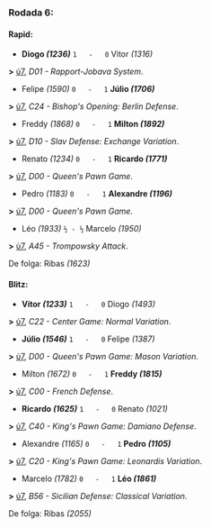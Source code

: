 ### Rodada 6:

#### Rapid:

* **Diogo *(1236)*** `1   -   0` Vitor *(1316)* 

**>** [ὑ7](https://www.lichess.org/oLT8dFSp), *D01 - Rapport-Jobava System*.
* Felipe *(1590)* `0   -   1` **Júlio *(1706)*** 

**>** [ὑ7](https://www.lichess.org/UPHBOLK8), *C24 - Bishop's Opening: Berlin Defense*.
* Freddy *(1868)* `0   -   1` **Milton *(1892)*** 

**>** [ὑ7](https://www.lichess.org/DnGe3nKh), *D10 - Slav Defense: Exchange Variation*.
* Renato *(1234)* `0   -   1` **Ricardo *(1771)*** 

**>** [ὑ7](https://www.lichess.org/1Wnoetil), *D00 - Queen's Pawn Game*.
* Pedro *(1183)* `0   -   1` **Alexandre *(1196)*** 

**>** [ὑ7](https://www.lichess.org/uq0GqkcY), *D00 - Queen's Pawn Game*.
* Léo *(1933)* `½ - ½` Marcelo *(1950)* 

**>** [ὑ7](https://www.lichess.org/yah6Ermu), *A45 - Trompowsky Attack*.

De folga: Ribas *(1623)*

#### Blitz:

* **Vitor *(1233)*** `1   -   0` Diogo *(1493)* 

**>** [ὑ7](https://www.lichess.org/wVZwlYka), *C22 - Center Game: Normal Variation*.
* **Júlio *(1546)*** `1   -   0` Felipe *(1387)* 

**>** [ὑ7](https://www.lichess.org/Hd2EH2bV), *D00 - Queen's Pawn Game: Mason Variation*.
* Milton *(1672)* `0   -   1` **Freddy *(1815)*** 

**>** [ὑ7](https://www.lichess.org/kntzkFHk), *C00 - French Defense*.
* **Ricardo *(1625)*** `1   -   0` Renato *(1021)* 

**>** [ὑ7](https://www.lichess.org/W6qYlQxP), *C40 - King's Pawn Game: Damiano Defense*.
* Alexandre *(1165)* `0   -   1` **Pedro *(1105)*** 

**>** [ὑ7](https://www.lichess.org/dRK4gyy6), *C20 - King's Pawn Game: Leonardis Variation*.
* Marcelo *(1782)* `0   -   1` **Léo *(1861)*** 

**>** [ὑ7](https://www.lichess.org/Ay7CPkyi), *B56 - Sicilian Defense: Classical Variation*.

De folga: Ribas *(2055)*


